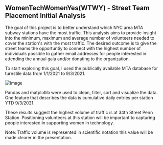 ## WomenTechWomenYes(WTWY) - Street Team Placement Initial Analysis 

The goal of this project is to better understand which NYC area MTA subway stations have the most traffic.  This analysis aims to provide insight into the minimum, maximum and average number of volunteers needed to cover the station's with the most traffic.  The desired outcome is to give the street teams the opportuntiy to connect with the highest number of individuals possible to gather email addresses for people interested in attending the annual gala and/or donating to the organization.

To start exploring this goal, I used the publically available MTA database for turnstile data from 1/1/2021 to 9/3/2021.  

 


![image](https://user-images.githubusercontent.com/18155025/133337561-ca280aae-90b3-4206-bf11-8380469bd50f.png)



Pandas and matplotlib were used to clean, filter, sort and visualize the data.  One feature that describes the data is cumulative daily entries per station YTD 9/3/2021.

These results suggest the highest volume of traffic is at 34th Street Penn Station.  Positioning volunteers at this station will be important to capturing people interested in supporting women in technology.

Note: Traffic volume is represented in scientific notation this value will be made clearer in the presentation.  
